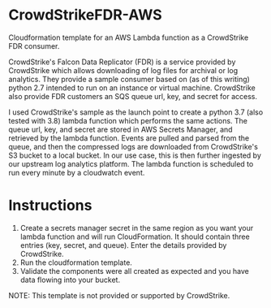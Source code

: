 # CrowdStrikeFDR-AWS
Cloudformation template for an AWS Lambda function as a CrowdStrike FDR consumer. 

CrowdStrike's Falcon Data Replicator (FDR) is a service provided by CrowdStrike which allows downloading of log files for archival or log analytics.  They provide a sample consumer based on (as of this writing) python 2.7 intended to run on an instance or virtual machine.  CrowdStrike also provide FDR customers an SQS queue url, key, and secret for access.

I used CrowdStrike's sample as the launch point to create a python 3.7 (also tested with 3.8) lambda function which performs the same actions.  The queue url, key, and secret are stored in AWS Secrets Manager, and retrieved by the lambda function.  Events are pulled and parsed from the queue, and then the compressed logs are downloaded from CrowdStrike's S3 bucket to a local bucket.  In our use case, this is then further ingested by our upstream log analytics platform. The lambda function is scheduled to run every minute by a cloudwatch event.

# Instructions
1. Create a secrets manager secret in the same region as you want your lambda function and will run CloudFormation.  It should contain three entries (key, secret, and queue).  Enter the details provided by CrowdStrike.
2. Run the cloudformation template.
3. Validate the components were all created as expected and you have data flowing into your bucket.

NOTE: This template is not provided or supported by CrowdStrike.  
